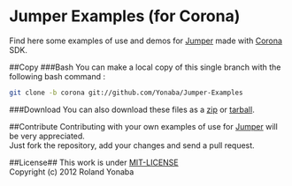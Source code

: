 Jumper Examples (for Corona)
===========================

Find here some examples of use and demos for [Jumper](https://github.com/Yonaba/Jumper) made with [Corona](http://www.coronalabs.com) SDK.

##Copy
###Bash
You can make a local copy of this single branch with the following bash command :

```bash
git clone -b corona git://github.com/Yonaba/Jumper-Examples
```

###Download
You can also download these files as a [zip](https://github.com/Yonaba/Jumper-Examples/zipball/corona) or [tarball](https://github.com/Yonaba/Jumper-Examples/tarball/corona).<br/>

##Contribute
Contributing with your own examples of use for [Jumper](https://github.com/Yonaba/Jumper) will be very appreciated. <br/>
Just fork the repository, add your changes and send a pull request.

##License##
This work is under [MIT-LICENSE](http://www.opensource.org/licenses/mit-license.php)<br/>
Copyright (c) 2012 Roland Yonaba<br/>